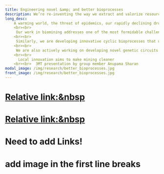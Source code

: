 ```yaml
---
title: Engineering novel &amp; and better bioprocesses
description: We’re re-inventing the way we extract and valorize resources   
long_desc: 
    A warming world, the threat of epidemics, our rapidly declining drug stocks, and the inefficiency of current manufacturing processes have forced the industry to reconfigure its operations along the principles of Green Chemistry & Engineering. The new paradigm emphasizes improvements in the atom and energy efficiencies, and the environmental footprint of manufacturing processes by minimizing the generation of waste, eliminating the use of toxic reagents and solvents, utilizing renewable feedstocks, designing biodegradable products, and designing processes that minimize the likelihood of accidents. To this end, we are exploiting the immense ease and efficiency with which biological systems metabolize feedstocks to extract natural resources or produce value-added chemicals and materials to design and develop replacements for traditional chemical manufacturing processes. 
    <br><br>
     Our work in biomining addresses one of the most formidable challenges facing the mining industry – the extraction and processing of low-grade, hard-to-access ores. We are working with the Bradshaw Initiative for Minerals and Mining (link to brimm.ubc.ca) and Jetti Resources to engineer synthetic microbial consortia to leach copper in packed bed reactors and subsequently deposit the metal in a carbon-neutral microbial fuel cell. 
    <br><br> 
     Similarly, we are developing innovative cyclic bioprocesses that utilize waste streams from chemical manufacturing processes as inputs to produce performance chemicals that valorize existing products or can be sold as value-added products themselves. We are currently demonstrating this concept by harnessing the metagenome of pulp and paper sludge to synthesize polymers for the production of performance paper.  
    <br><br> 
     We are also actively working on developing novel genetic circuits to bridge macroscopic bioprocess control with intracellular control of metabolism. These methods can deliver significant improvements in productivity.  
    <br><br>
      Local innovation aims to make mining cleaner  
    <br><br>  3MT presentation by group member Anupama Sharan
modal_image: /img/research/better_bioprocesses.jpg
front_image: /img/research/better_bioprocesses.jpg
---
```

# <a href=  "https://bit.ly/2p9WdRX"> Relative link:&nbsp</a> 
 # <a href=  "https://www.youtube.com/watch?v=lKBiNCKVXPw"> Relative link:&nbsp</a> 
# Need to add Links! 
# add image in the first line breaks 
